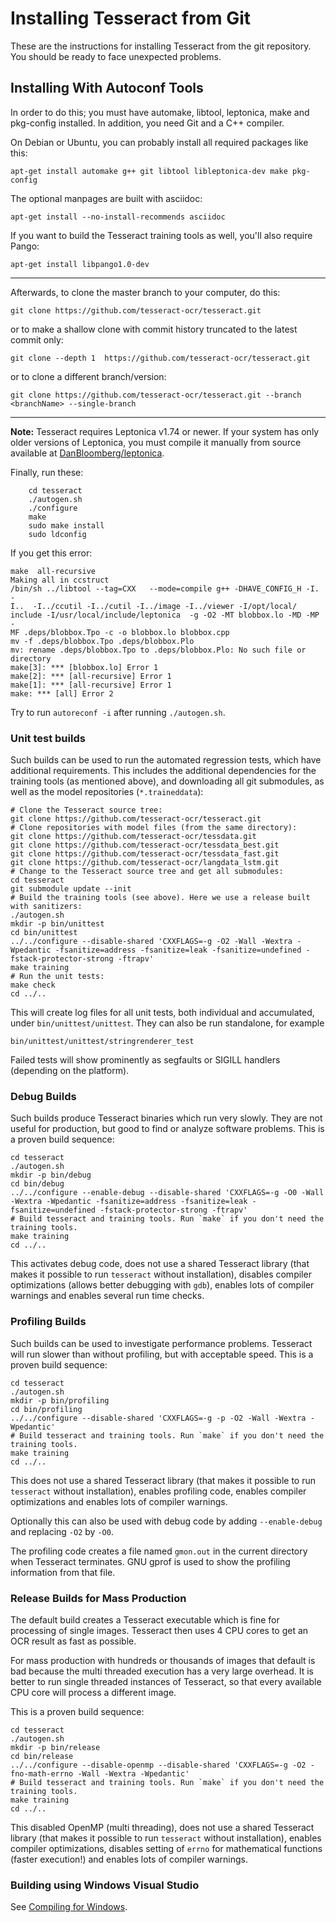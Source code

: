 # Installing Tesseract from Git
These are the instructions for installing Tesseract from the git repository. You should be ready to face unexpected problems.

## Installing With Autoconf Tools
In order to do this; you must have automake, libtool, leptonica, make and pkg-config installed. In addition, you need Git and a C++ compiler.

On Debian or Ubuntu, you can probably install all required packages like this:
```
apt-get install automake g++ git libtool libleptonica-dev make pkg-config
```

The optional manpages are built with asciidoc:
```
apt-get install --no-install-recommends asciidoc
```

If you want to build the Tesseract training tools as well, you'll also require Pango:
```
apt-get install libpango1.0-dev
```

---

Afterwards, to clone the master branch to your computer, do this:
```
git clone https://github.com/tesseract-ocr/tesseract.git
```

or to make a shallow clone with commit history truncated to the latest commit only:
```
git clone --depth 1  https://github.com/tesseract-ocr/tesseract.git
```

or to clone a different branch/version:
```
git clone https://github.com/tesseract-ocr/tesseract.git --branch <branchName> --single-branch
```

---
**Note:** Tesseract requires Leptonica v1.74 or newer. If your system has only older versions of Leptonica, you must compile it manually from source available at [DanBloomberg/leptonica](https://github.com/DanBloomberg/leptonica).

Finally, run these:
```
    cd tesseract
    ./autogen.sh
    ./configure
    make
    sudo make install
    sudo ldconfig
```

If you get this error:
```
make  all-recursive
Making all in ccstruct
/bin/sh ../libtool --tag=CXX   --mode=compile g++ -DHAVE_CONFIG_H -I. -
I..  -I../ccutil -I../cutil -I../image -I../viewer -I/opt/local/
include -I/usr/local/include/leptonica  -g -O2 -MT blobbox.lo -MD -MP -
MF .deps/blobbox.Tpo -c -o blobbox.lo blobbox.cpp
mv -f .deps/blobbox.Tpo .deps/blobbox.Plo
mv: rename .deps/blobbox.Tpo to .deps/blobbox.Plo: No such file or
directory
make[3]: *** [blobbox.lo] Error 1
make[2]: *** [all-recursive] Error 1
make[1]: *** [all-recursive] Error 1
make: *** [all] Error 2
```

Try to run `autoreconf -i` after running `./autogen.sh`.

### Unit test builds
Such builds can be used to run the automated regression tests, which have additional requirements. This includes the additional dependencies for the training tools (as mentioned above), and downloading all git submodules, as well as the model repositories (`*.traineddata`):

    # Clone the Tesseract source tree:
    git clone https://github.com/tesseract-ocr/tesseract.git
    # Clone repositories with model files (from the same directory):
    git clone https://github.com/tesseract-ocr/tessdata.git
    git clone https://github.com/tesseract-ocr/tessdata_best.git
    git clone https://github.com/tesseract-ocr/tessdata_fast.git
    git clone https://github.com/tesseract-ocr/langdata_lstm.git
    # Change to the Tesseract source tree and get all submodules:
    cd tesseract
    git submodule update --init
    # Build the training tools (see above). Here we use a release built with sanitizers:
    ./autogen.sh
    mkdir -p bin/unittest
    cd bin/unittest
    ../../configure --disable-shared 'CXXFLAGS=-g -O2 -Wall -Wextra -Wpedantic -fsanitize=address -fsanitize=leak -fsanitize=undefined -fstack-protector-strong -ftrapv'
    make training
    # Run the unit tests:
    make check
    cd ../..

This will create log files for all unit tests, both individual and accumulated, under `bin/unittest/unittest`. They can also be run standalone, for example

    bin/unittest/unittest/stringrenderer_test

Failed tests will show prominently as segfaults or SIGILL handlers (depending on the platform).


### Debug Builds
Such builds produce Tesseract binaries which run very slowly. They are not useful for production, but good to find or analyze software problems. This is a proven build sequence:

    cd tesseract
    ./autogen.sh
    mkdir -p bin/debug
    cd bin/debug
    ../../configure --enable-debug --disable-shared 'CXXFLAGS=-g -O0 -Wall -Wextra -Wpedantic -fsanitize=address -fsanitize=leak -fsanitize=undefined -fstack-protector-strong -ftrapv'
    # Build tesseract and training tools. Run `make` if you don't need the training tools.
    make training
    cd ../..

This activates debug code, does not use a shared Tesseract library (that makes it possible to run `tesseract` without installation), disables compiler optimizations (allows better debugging with `gdb`), enables lots of compiler warnings and enables several run time checks.


### Profiling Builds
Such builds can be used to investigate performance problems. Tesseract will run slower than without profiling, but with acceptable speed. This is a proven build sequence:

    cd tesseract
    ./autogen.sh
    mkdir -p bin/profiling
    cd bin/profiling
    ../../configure --disable-shared 'CXXFLAGS=-g -p -O2 -Wall -Wextra -Wpedantic'
    # Build tesseract and training tools. Run `make` if you don't need the training tools.
    make training
    cd ../..

This does not use a shared Tesseract library (that makes it possible to run `tesseract` without installation),
enables profiling code,
enables compiler optimizations and enables lots of compiler warnings.

Optionally this can also be used with debug code by adding `--enable-debug` and replacing `-O2` by `-O0`.

The profiling code creates a file named `gmon.out` in the current directory when Tesseract terminates.
GNU gprof is used to show the profiling information from that file.


### Release Builds for Mass Production
The default build creates a Tesseract executable which is fine for processing of single images. Tesseract then uses 4 CPU cores to get an OCR result as fast as possible.

For mass production with hundreds or thousands of images that default is bad because the multi threaded execution has a very large overhead. It is better to run single threaded instances of Tesseract, so that every available CPU core will process a different image.

This is a proven build sequence:

    cd tesseract
    ./autogen.sh
    mkdir -p bin/release
    cd bin/release
    ../../configure --disable-openmp --disable-shared 'CXXFLAGS=-g -O2 -fno-math-errno -Wall -Wextra -Wpedantic'
    # Build tesseract and training tools. Run `make` if you don't need the training tools.
    make training
    cd ../..

This disabled OpenMP (multi threading), does not use a shared Tesseract library (that makes it possible to run `tesseract` without installation), enables compiler optimizations,
disables setting of `errno` for mathematical functions (faster execution!) and enables lots of compiler warnings.

### Building using Windows Visual Studio
See [Compiling for Windows](https://github.com/tesseract-ocr/tesseract/wiki/Compiling#windows).
